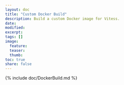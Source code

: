 ```yaml
---
layout: doc
title: "Custom Docker Build"
description: Build a custom Docker image for Vitess.
date: 
modified:
excerpt:
tags: []
image:
  feature:
  teaser:
  thumb:
toc: true
share: false
---
```


{% include doc/DockerBuild.md %}
